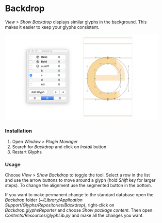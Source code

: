 # Backdrop
*View > Show Backdrop* displays similar glyphs in the background. This makes it easier to keep your glyphs consistent.

![Demo](https://github.com/hejpaul/glyphs-backdrop/blob/master/images/screenshot.png?raw=true)

### Installation
1. Open *Window > Plugin Manager*
2. Search for *Backdrop* and click on *Install* button
3. Restart Glyphs

### Usage
Choose *View > Show Backdrop* to toggle the tool. Select a row in the list and use the arrow buttons to move around a glyph (hold *Shift* key for larger steps). To change the alignment use the segmented button in the bottom.

If you want to make permanent change to the standard database open the *Backdrop* folder (*~/Library/Application Support/Glyphs/Repositories/Backdrop*), right-click on *Backdrop.glyphsReporter* and choose *Show package content*. Then open *Contents/Resources/glyphLib.py* and make all the changes you want.
